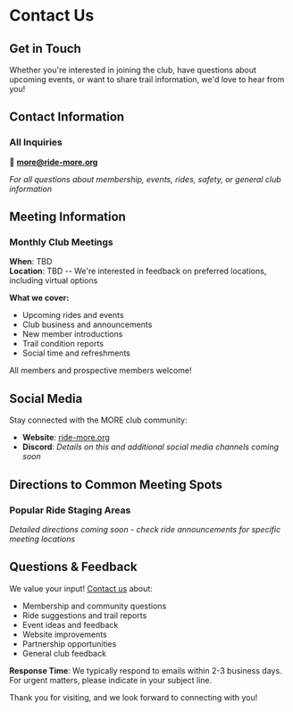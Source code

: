 # Contact Us

## Get in Touch

Whether you're interested in joining the club, have questions about upcoming events, or want to share trail information, we'd love to hear from you!

## Contact Information

### All Inquiries

📧 **[more@ride-more.org](mailto:more@ride-more.org?subject=MORE%20Club%20Inquiry)**

*For all questions about membership, events, rides, safety, or general club information*

## Meeting Information

### Monthly Club Meetings

**When**: TBD  
**Location**: TBD -- We're interested in feedback on preferred locations, including virtual options

**What we cover:**

- Upcoming rides and events
- Club business and announcements  
- New member introductions
- Trail condition reports
- Social time and refreshments

All members and prospective members welcome!

## Social Media

Stay connected with the MORE club community:

- **Website**: [ride-more.org](https://ride-more.org)  
- **Discord**: *Details on this and additional social media channels coming soon*

## Directions to Common Meeting Spots

### Popular Ride Staging Areas

*Detailed directions coming soon - check ride announcements for specific meeting locations*

## Questions & Feedback

We value your input! [Contact us](mailto:more@ride-more.org?subject=MORE%20Club%20Feedback) about:

- Membership and community questions
- Ride suggestions and trail reports
- Event ideas and feedback
- Website improvements
- Partnership opportunities
- General club feedback

**Response Time**: We typically respond to emails within 2-3 business days. For urgent matters, please indicate in your subject line.

Thank you for visiting, and we look forward to connecting with you!
